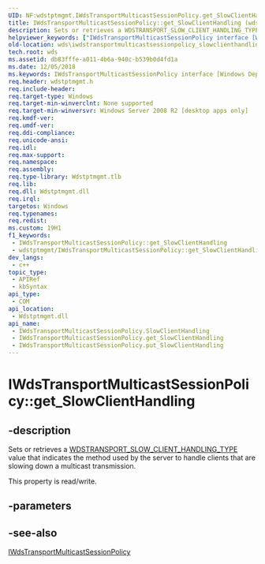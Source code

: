 ```yaml
---
UID: NF:wdstptmgmt.IWdsTransportMulticastSessionPolicy.get_SlowClientHandling
title: IWdsTransportMulticastSessionPolicy::get_SlowClientHandling (wdstptmgmt.h)
description: Sets or retrieves a WDSTRANSPORT_SLOW_CLIENT_HANDLING_TYPE value that indicates the method used by the server to handle clients that are slowing down a multicast transmission. (Get)
helpviewer_keywords: ["IWdsTransportMulticastSessionPolicy interface [Windows Deployment Services]","SlowClientHandling property","IWdsTransportMulticastSessionPolicy.SlowClientHandling","IWdsTransportMulticastSessionPolicy.get_SlowClientHandling","IWdsTransportMulticastSessionPolicy::SlowClientHandling","IWdsTransportMulticastSessionPolicy::get_SlowClientHandling","IWdsTransportMulticastSessionPolicy::put_SlowClientHandling","SlowClientHandling property [Windows Deployment Services]","SlowClientHandling property [Windows Deployment Services]","IWdsTransportMulticastSessionPolicy interface","get_SlowClientHandling","wds.iwdstransportmulticastsessionpolicy_slowclienthandling","wdstptmgmt/IWdsTransportMulticastSessionPolicy::SlowClientHandling","wdstptmgmt/IWdsTransportMulticastSessionPolicy::get_SlowClientHandling","wdstptmgmt/IWdsTransportMulticastSessionPolicy::put_SlowClientHandling"]
old-location: wds\iwdstransportmulticastsessionpolicy_slowclienthandling.htm
tech.root: wds
ms.assetid: db83fffe-a011-4b6a-940c-b539b0d4fd1a
ms.date: 12/05/2018
ms.keywords: IWdsTransportMulticastSessionPolicy interface [Windows Deployment Services],SlowClientHandling property, IWdsTransportMulticastSessionPolicy.SlowClientHandling, IWdsTransportMulticastSessionPolicy.get_SlowClientHandling, IWdsTransportMulticastSessionPolicy::SlowClientHandling, IWdsTransportMulticastSessionPolicy::get_SlowClientHandling, IWdsTransportMulticastSessionPolicy::put_SlowClientHandling, SlowClientHandling property [Windows Deployment Services], SlowClientHandling property [Windows Deployment Services],IWdsTransportMulticastSessionPolicy interface, get_SlowClientHandling, wds.iwdstransportmulticastsessionpolicy_slowclienthandling, wdstptmgmt/IWdsTransportMulticastSessionPolicy::SlowClientHandling, wdstptmgmt/IWdsTransportMulticastSessionPolicy::get_SlowClientHandling, wdstptmgmt/IWdsTransportMulticastSessionPolicy::put_SlowClientHandling
req.header: wdstptmgmt.h
req.include-header: 
req.target-type: Windows
req.target-min-winverclnt: None supported
req.target-min-winversvr: Windows Server 2008 R2 [desktop apps only]
req.kmdf-ver: 
req.umdf-ver: 
req.ddi-compliance: 
req.unicode-ansi: 
req.idl: 
req.max-support: 
req.namespace: 
req.assembly: 
req.type-library: Wdstptmgmt.tlb
req.lib: 
req.dll: Wdstptmgmt.dll
req.irql: 
targetos: Windows
req.typenames: 
req.redist: 
ms.custom: 19H1
f1_keywords:
 - IWdsTransportMulticastSessionPolicy::get_SlowClientHandling
 - wdstptmgmt/IWdsTransportMulticastSessionPolicy::get_SlowClientHandling
dev_langs:
 - c++
topic_type:
 - APIRef
 - kbSyntax
api_type:
 - COM
api_location:
 - Wdstptmgmt.dll
api_name:
 - IWdsTransportMulticastSessionPolicy.SlowClientHandling
 - IWdsTransportMulticastSessionPolicy.get_SlowClientHandling
 - IWdsTransportMulticastSessionPolicy.put_SlowClientHandling
---
```


# IWdsTransportMulticastSessionPolicy::get_SlowClientHandling


## -description

Sets or retrieves  a <a href="/windows/win32/api/wdstptmgmt/ne-wdstptmgmt-wdstransport_slow_client_handling_type">WDSTRANSPORT_SLOW_CLIENT_HANDLING_TYPE</a> value that indicates the method used by the server to handle clients that are slowing down a multicast transmission.

This property is read/write.

## -parameters

## -see-also

<a href="/windows/desktop/api/wdstptmgmt/nn-wdstptmgmt-iwdstransportmulticastsessionpolicy">IWdsTransportMulticastSessionPolicy</a>
